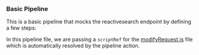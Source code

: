 ### Basic Pipeline

This is a basic pipeline that mocks the reactivesearch endpoint by defining a few steps:

In this pipeline file, we are passing a `scriptRef` for the [modifyRequest.js](./basic/modifyRequest.js) file which is automatically resolved by the pipeline action.